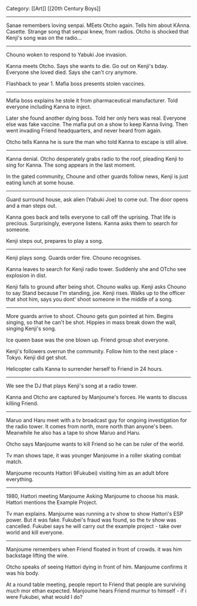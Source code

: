 Category: [[Art]] [[20th Century Boys]]
___
Sanae remembers loving senpai. 
MEets Otcho again. 
Tells him about KAnna. 
Casette. Strange song that senpai knew, from radios. Otcho is shocked that Kenji's song was on the radio...

---
Chouno woken to respond to Yabuki Joe invasion. 

Kanna meets Otcho. Says she wants to die. Go out on Kenji's bday. Everyone she loved died. Says she can't cry anymore. 

Flashback to year 1. Mafia boss presents stolen vaccines. 

---
Mafia boss explains he stole it from pharmaceutical manufacturer. Told everyone including Kanna to inject. 

Later she found another dying boss. Told her only hers was real. Everyone else was fake vaccine. The mafia put on a show to keep Kanna living. Then went invading Friend headquarters, and never heard from again. 

Otcho tells Kanna he is sure the man who told Kanna to escape is still alive. 

---
Kanna denial. Otcho desperately grabs radio to the roof, pleading Kenji to sing for Kanna. The song appears in the last moment. 

In the gated community, Choune and other guards follow news, Kenji is just eating lunch at some house. 

---
Guard surround house, ask alien (Yabuki Joe) to come out. The door opens and a man steps out. 

Kanna goes back and tells everyone to call off the uprising. That life is precious. Surprisingly, everyone listens. Kanna asks them to search for someone. 

Kenji steps out, prepares to play a song. 

---
Kenji plays song. Guards order fire. Chouno recognises. 

Kanna leaves to search for Kenji radio tower. Suddenly she and OTcho see explosion in dist. 

Kenji falls to ground after being shot. Chouno walks up. Kenji asks Chouno to say Stand because I'm standing, joe. Kenji rises. Walks up to the officer that shot him, says you dont' shoot someone in the middle of a song. 

---
More guards arrive to shoot. Chouno gets gun pointed at him. Begins singing, so that he can't be shot. Hippies in mass break down the wall, singing Kenji's song. 

Ice queen base was the one blown up. Friend group shot everyone. 

Kenji's followers overrun the community. Follow him to the next place - Tokyo. Kenji did get shot. 

Helicopter calls Kanna to surrender herself to Friend in 24 hours. 

---
We see the DJ that plays Kenji's song at a radio tower. 

Kanna and Otcho are captured by Manjoume's forces. He wants to discuss killing Friend. 

---
Maruo and Haru meet with a tv broadcast guy for ongoing investigation for the radio tower. It comes from north, more north than anyone's been. Meanwhile he also has a tape to show Maruo and Haru. 

Otcho says Manjoume wants to kill Friend so he can be ruler of the world. 

Tv man shows tape, it was younger Manjoume in a roller skating combat match. 

Manjoume recounts Hattori 9Fukubei) visiting him as an adult bfore everything. 

---
1980, Hattori meeting Manjoume
Asking Manjoume to choose his mask. Hattori mentions the Example Project. 

Tv man explains. Manjoume was running a tv show to show Hattori's ESP power. But it was fake. Fukubei's fraud was found, so the tv show was cancelled. Fukubei says he will carry out the example project - take over world and kill everyone. 

---
Manjoume remembers when Friend floated in front of crowds. it was him backstage lifting the wire. 

Otcho speaks of seeing Hattori dying in front of him. Manjoume confirms it was his body. 

At a round table meeting, people report to Friend that people are surviving much mor ethan expected. Manjoume hears Friend murmur to himself - if i were Fukubei, what would I do? 

